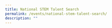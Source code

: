 ```yaml
---
title: National STEM Talent Search
permalink: /events/national-stem-talent-search/
description: ""
---
```

